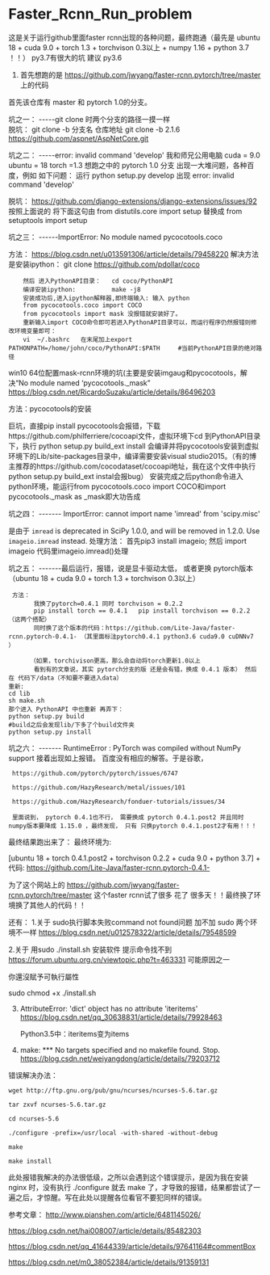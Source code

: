 # Faster_Rcnn_Run_problem
这是关于运行github里面faster rcnn出现的各种问题，最终跑通（最先是 ubuntu 18 + cuda 9.0 + torch 1.3 + torchvison 0.3以上 + numpy 1.16 + python 3.7 ！！） py3.7有很大的坑 建议 py3.6

1. 首先想跑的是 https://github.com/jwyang/faster-rcnn.pytorch/tree/master 上的代码

首先该仓库有 master 和 pytorch 1.0的分支。

坑之一： -----git clone 时两个分支的路径一摸一样  
  脱坑： 
  git clone -b 分支名 仓库地址
  git clone -b 2.1.6 https://github.com/aspnet/AspNetCore.git
  
  
坑之二： -----error: invalid command 'develop'
        我和师兄公用电脑 cuda = 9.0  ubuntu = 18 torch =1.3 想跑之中的 pytorch 1.0 分支 出现一大堆问题，各种百度，例如 如下问题：
        运行 python setup.py develop  出现 error: invalid command 'develop'
        
   脱坑： 
   https://github.com/django-extensions/django-extensions/issues/92 按照上面说的 
   将下面这句由
   from distutils.core import setup
   替换成
   from setuptools import setup
   
坑之三： ------ImportError: No module named pycocotools.coco

  方法： https://blog.csdn.net/u013591306/article/details/79458220     解决方法是安装ipython： git clone https://github.com/pdollar/coco
  
        然后 进入PythonAPI目录：   cd coco/PythonAPI
        编译安装ipython:          make -j8
        安装成功后,进入ipython解释器,即终端输入: 输入 python 
        from pycocotools.coco import COCO
        from pycocotools import mask 没报错就安装好了。
        重新输入import COCO命令即可若进入PythonAPI目录可以，而运行程序仍然报错则修改环境变量即可：
        vi  ~/.bashrc   在末尾加上export  PATHONPATH=/home/john/coco/PythonAPI:$PATH     #当前PythonAPI目录的绝对路径
        
   
   win10 64位配置mask-rcnn环境的坑(主要是安装imgaug和pycocotools，解决“No module named ‘pycocotools._mask”
   https://blog.csdn.net/RicardoSuzaku/article/details/86496203    
   
   方法：pycocotools的安装
   
   巨坑，直接pip install pycocotools会报错，下载https://github.com/philferriere/cocoapi文件，虚拟环境下cd 到PythonAPI目录下，执行
   python setup.py build_ext install
   会编译并将pycocotools安装到虚拟环境下的Lib/site-packages目录中，编译需要安装visual studio2015。（有的博主推荐的https://github.com/cocodataset/cocoapi地址，我在这个文件中执行python setup.py build_ext instal会报bug）
   安装完成之后python命令进入python环境，能运行from pycocotools.coco import COCO和import pycocotools._mask as _mask即大功告成


坑之四： ------- ImportError: cannot import name 'imread' from 'scipy.misc'

   是由于 `imread` is deprecated in SciPy 1.0.0, and will be removed in 1.2.0.
   Use ``imageio.imread`` instead.
   处理方法： 首先pip3 install imageio;
   然后 import imageio
   代码里imageio.imread()处理
   
   
 坑之五： -------最后运行，报错，说是显卡驱动太低， 或者更换 pytorch版本  （ubuntu 18 + cuda 9.0 + torch 1.3 + torchvison 0.3以上）
 
     方法： 
           我换了pytorch=0.4.1 同时 torchvison = 0.2.2 
           pip install torch == 0.4.1   pip install torchvison == 0.2.2  （这两个搭配） 
           同时换了这个版本的代码：https://github.com/Lite-Java/faster-rcnn.pytorch-0.4.1- （其里面标注pytorch0.4.1 python3.6 cuda9.0 cuDNNv7 ）
           
          （如果，torchivison更高，那么会自动将torch更新1.0以上
           看到有的文章说，其实 pytorch分支的版 还是会有错，换成 0.4.1 版本） 然后在 代码下/data（不知要不要进入data） 
    重新:
    cd lib 
    sh make.sh
    那个进入 PythonAPI 中也重新 再弄下：
    python setup.py build
    #build之后会发现lib/下多了个build文件夹
    python setup.py install
  
  
 坑之六： ------- RuntimeError : PyTorch was compiled without NumPy support
     接着出现如上报错。 百度没有相应的解答。于是谷歌， 
     
     https://github.com/pytorch/pytorch/issues/6747
     
     https://github.com/HazyResearch/metal/issues/101
     
     https://github.com/HazyResearch/fonduer-tutorials/issues/34 
     
     里面说到， pytorch 0.4.1也不行， 需要换成 pytorch 0.4.1.post2 并且同时 numpy版本要降成 1.15.0 ，最终发现， 只有 只换pytorch 0.4.1.post2才有用！！！
   
   
 最终结果跑出来了： 最终环境为:
 
 [ubuntu 18 + torch 0.4.1.post2 + torchvison 0.2.2 + cuda 9.0 + python 3.7] + 代码: https://github.com/Lite-Java/faster-rcnn.pytorch-0.4.1-
 
 为了这个网站上的 https://github.com/jwyang/faster-rcnn.pytorch/tree/master  这个faster rcnn试了很多 花了 很多天！！最终换了环境换了其他人的代码！！
 
 
 还有：
 1.关于 sudo执行脚本失败command not found问题 加不加 sudo 两个环境不一样 https://blog.csdn.net/u012578322/article/details/79548599
 
 2.关于 用sudo ./install.sh 安装软件 提示命令找不到   https://forum.ubuntu.org.cn/viewtopic.php?t=463331 
   可能原因之一
   
   你還沒賦予可執行屬性
   
   sudo chmod +x ./install.sh  
   
 3. AttributeError: 'dict' object has no attribute 'iteritems'    https://blog.csdn.net/qq_30638831/article/details/79928463 
    
    Python3.5中：iteritems变为items
    
    
 4. make: *** No targets specified and no makefile found. Stop.   https://blog.csdn.net/weiyangdong/article/details/79203712
   
   错误解决办法：
   
    wget http://ftp.gnu.org/pub/gnu/ncurses/ncurses-5.6.tar.gz
    
    tar zxvf ncurses-5.6.tar.gz
    
    cd ncurses-5.6
    
    ./configure -prefix=/usr/local -with-shared -without-debug
    
    make
    
    make install
  

此处报错我解决的办法很低级，之所以会遇到这个错误提示，是因为我在安装 nginx 时，没有执行 ./configure 就去 make 了，才导致的报错，结果都尝试了一遍之后，才惊醒。写在此处以提醒各位看官不要犯同样的错误。

 
 参考文章：
 http://www.pianshen.com/article/6481145026/
 
 https://blog.csdn.net/hai008007/article/details/85482303
 
 https://blog.csdn.net/qq_41644339/article/details/97641164#commentBox
 
 https://blog.csdn.net/m0_38052384/article/details/91359131

     
